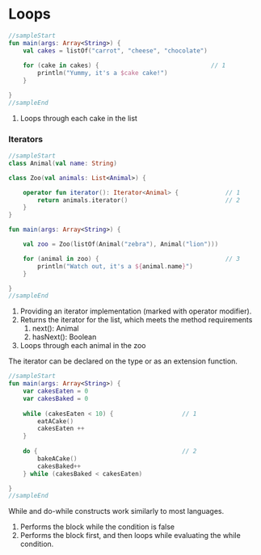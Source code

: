 # Loops
  
<div class="language-kotlin" theme="idea" markdown="1">

```kotlin
//sampleStart
fun main(args: Array<String>) {
    val cakes = listOf("carrot", "cheese", "chocolate")
    
    for (cake in cakes) {                               // 1
        println("Yummy, it's a $cake cake!")
    }

}
//sampleEnd
```

</div>

1. Loops through each cake in the list

### Iterators

<div class="language-kotlin" theme="idea" markdown="1">

```kotlin
//sampleStart
class Animal(val name: String)

class Zoo(val animals: List<Animal>) {

    operator fun iterator(): Iterator<Animal> {             // 1
        return animals.iterator()                           // 2
    }
}

fun main(args: Array<String>) {

    val zoo = Zoo(listOf(Animal("zebra"), Animal("lion")))

    for (animal in zoo) {                                   // 3
        println("Watch out, it's a ${animal.name}")
    }

}
//sampleEnd
```

</div>




1. Providing an iterator implementation (marked with operator modifier).
2. Returns the iterator for the list, which meets the method requirements
    1. next(): Animal
    2. hasNext(): Boolean
3. Loops through each animal in the zoo

The iterator can be declared on the type or as an extension function.

<div class="language-kotlin" theme="idea" markdown="1">

```kotlin
//sampleStart
fun main(args: Array<String>) {
    var cakesEaten = 0
    var cakesBaked = 0
    
    while (cakesEaten < 10) {                   // 1
        eatACake()
        cakesEaten ++
    }
    
    do {                                        // 2
        bakeACake()
        cakesBaked++
    } while (cakesBaked < cakesEaten)

}
//sampleEnd
```

</div>

While and do-while constructs work similarly to most languages.

1. Performs the block while the condition is false
2. Performs the block first, and then loops while evaluating the while condition.

    
    
